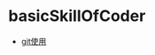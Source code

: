 # basicSkillOfCoder

+ [git使用](https://www.liaoxuefeng.com/wiki/0013739516305929606dd18361248578c67b8067c8c017b000)
